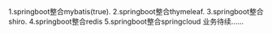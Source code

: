 1.springboot整合mybatis(true).
2.springboot整合thymeleaf.
3.springboot整合shiro.
4.springboot整合redis
5.springboot整合springcloud
业务待续......